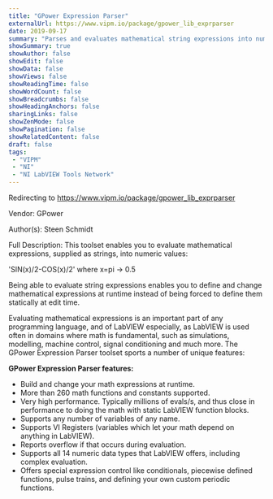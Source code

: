 ```yaml
---
title: "GPower Expression Parser"
externalUrl: https://www.vipm.io/package/gpower_lib_exprparser
date: 2019-09-17
summary: "Parses and evaluates mathematical string expressions into numeric values."
showSummary: true
showAuthor: false
showEdit: false
showData: false
showViews: false
showReadingTime: false
showWordCount: false
showBreadcrumbs: false
showHeadingAnchors: false
sharingLinks: false
showZenMode: false
showPagination: false
showRelatedContent: false
draft: false
tags:
 - "VIPM"
 - "NI"
 - "NI LabVIEW Tools Network"
---
```


Redirecting to https://www.vipm.io/package/gpower_lib_exprparser

Vendor: GPower

Author(s): Steen Schmidt
 
Full Description:
This toolset enables you to evaluate mathematical expressions, supplied as strings, into numeric values:

'SIN(x)/2-COS(x)/2' where x=pi -> 0.5

Being able to evaluate string expressions enables you to define and change mathematical expressions at runtime instead of being forced to define them statically at edit time.

Evaluating mathematical expressions is an important part of any programming language, and of LabVIEW especially, as LabVIEW is used often in domains where math is fundamental, such as simulations, modelling, machine control, signal conditioning and much more. The GPower Expression Parser toolset sports a number of unique features:

**GPower Expression Parser features:**
- Build and change your math expressions at runtime.
- More than 260 math functions and constants supported.
- Very high performance. Typically millions of evals/s, and thus close in performance to doing the math with static LabVIEW function blocks.
- Supports any number of variables of any name.
- Supports VI Registers (variables which let your math depend on anything in LabVIEW).
-	Reports overflow if that occurs during evaluation.
-	Supports all 14 numeric data types that LabVIEW offers, including complex evaluation.
-	Offers special expression control like conditionals, piecewise defined functions, pulse trains, and defining your own custom periodic functions.